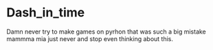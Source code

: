 # Dash_in_time
Damn never try to make games on pyrhon that was such a big mistake mammma mia just never and stop even thinking about this.
